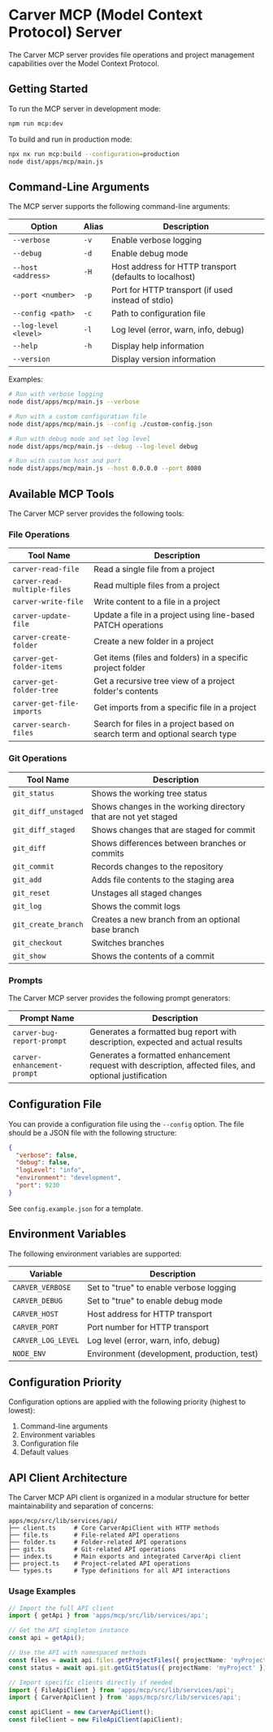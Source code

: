 # Carver MCP (Model Context Protocol) Server

The Carver MCP server provides file operations and project management capabilities over the Model Context Protocol.

## Getting Started

To run the MCP server in development mode:

```sh
npm run mcp:dev
```

To build and run in production mode:

```sh
npx nx run mcp:build --configuration=production
node dist/apps/mcp/main.js
```

## Command-Line Arguments

The MCP server supports the following command-line arguments:

| Option | Alias | Description |
|--------|-------|-------------|
| `--verbose` | `-v` | Enable verbose logging |
| `--debug` | `-d` | Enable debug mode |
| `--host <address>` | `-H` | Host address for HTTP transport (defaults to localhost) |
| `--port <number>` | `-p` | Port for HTTP transport (if used instead of stdio) |
| `--config <path>` | `-c` | Path to configuration file |
| `--log-level <level>` | `-l` | Log level (error, warn, info, debug) |
| `--help` | `-h` | Display help information |
| `--version` | | Display version information |

Examples:

```sh
# Run with verbose logging
node dist/apps/mcp/main.js --verbose

# Run with a custom configuration file
node dist/apps/mcp/main.js --config ./custom-config.json

# Run with debug mode and set log level
node dist/apps/mcp/main.js --debug --log-level debug

# Run with custom host and port
node dist/apps/mcp/main.js --host 0.0.0.0 --port 8080
```

## Available MCP Tools

The Carver MCP server provides the following tools:

### File Operations

| Tool Name | Description |
|-----------|-------------|
| `carver-read-file` | Read a single file from a project |
| `carver-read-multiple-files` | Read multiple files from a project |
| `carver-write-file` | Write content to a file in a project |
| `carver-update-file` | Update a file in a project using line-based PATCH operations |
| `carver-create-folder` | Create a new folder in a project |
| `carver-get-folder-items` | Get items (files and folders) in a specific project folder |
| `carver-get-folder-tree` | Get a recursive tree view of a project folder's contents |
| `carver-get-file-imports` | Get imports from a specific file in a project |
| `carver-search-files` | Search for files in a project based on search term and optional search type |



### Git Operations

| Tool Name | Description |
|-----------|-------------|
| `git_status` | Shows the working tree status |
| `git_diff_unstaged` | Shows changes in the working directory that are not yet staged |
| `git_diff_staged` | Shows changes that are staged for commit |
| `git_diff` | Shows differences between branches or commits |
| `git_commit` | Records changes to the repository |
| `git_add` | Adds file contents to the staging area |
| `git_reset` | Unstages all staged changes |
| `git_log` | Shows the commit logs |
| `git_create_branch` | Creates a new branch from an optional base branch |
| `git_checkout` | Switches branches |
| `git_show` | Shows the contents of a commit |

### Prompts

The Carver MCP server provides the following prompt generators:

| Prompt Name | Description |
|-------------|-------------|
| `carver-bug-report-prompt` | Generates a formatted bug report with description, expected and actual results |
| `carver-enhancement-prompt` | Generates a formatted enhancement request with description, affected files, and optional justification |

## Configuration File

You can provide a configuration file using the `--config` option. The file should be a JSON file with the following structure:

```json
{
  "verbose": false,
  "debug": false,
  "logLevel": "info",
  "environment": "development",
  "port": 9230
}
```

See `config.example.json` for a template.

## Environment Variables

The following environment variables are supported:

| Variable | Description |
|----------|-------------|
| `CARVER_VERBOSE` | Set to "true" to enable verbose logging |
| `CARVER_DEBUG` | Set to "true" to enable debug mode |
| `CARVER_HOST` | Host address for HTTP transport |
| `CARVER_PORT` | Port number for HTTP transport |
| `CARVER_LOG_LEVEL` | Log level (error, warn, info, debug) |
| `NODE_ENV` | Environment (development, production, test) |

## Configuration Priority

Configuration options are applied with the following priority (highest to lowest):
1. Command-line arguments
2. Environment variables
3. Configuration file
4. Default values

## API Client Architecture

The Carver MCP API client is organized in a modular structure for better maintainability and separation of concerns:

```
apps/mcp/src/lib/services/api/
├── client.ts     # Core CarverApiClient with HTTP methods
├── file.ts       # File-related API operations
├── folder.ts     # Folder-related API operations
├── git.ts        # Git-related API operations
├── index.ts      # Main exports and integrated CarverApi client
├── project.ts    # Project-related API operations
└── types.ts      # Type definitions for all API interactions
```

### Usage Examples

```typescript
// Import the full API client
import { getApi } from 'apps/mcp/src/lib/services/api';

// Get the API singleton instance
const api = getApi();

// Use the API with namespaced methods
const files = await api.files.getProjectFiles({ projectName: 'myProject' });
const status = await api.git.getGitStatus({ projectName: 'myProject' });

// Import specific clients directly if needed
import { FileApiClient } from 'apps/mcp/src/lib/services/api';
import { CarverApiClient } from 'apps/mcp/src/lib/services/api';

const apiClient = new CarverApiClient();
const fileClient = new FileApiClient(apiClient);
```
